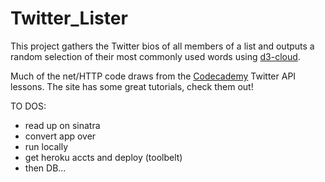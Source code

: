 Twitter_Lister
====================

This project gathers the Twitter bios of all members of a list and outputs a random selection of their most commonly used words using [d3-cloud](https://github.com/jasondavies/d3-cloud).

Much of the net/HTTP code draws from the [Codecademy](www.codecademy.com) Twitter API lessons. The site has some great tutorials, check them out!

TO DOS:
* read up on sinatra
* convert app over
* run locally
* get heroku accts and deploy (toolbelt)
* then DB...